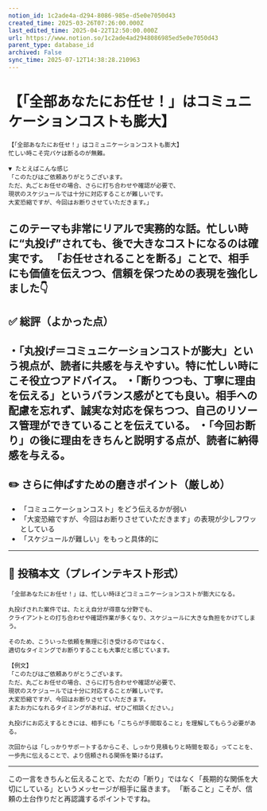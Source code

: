 ```yaml
---
notion_id: 1c2ade4a-d294-8086-985e-d5e0e7050d43
created_time: 2025-03-26T07:26:00.000Z
last_edited_time: 2025-04-22T12:50:00.000Z
url: https://www.notion.so/1c2ade4ad2948086985ed5e0e7050d43
parent_type: database_id
archived: False
sync_time: 2025-07-12T14:38:28.210963
---
```


# 【「全部あなたにお任せ！」はコミュニケーションコストも膨大】

```plain text
【「全部あなたにお任せ！」はコミュニケーションコストも膨大】
忙しい時こそ完パケは断るのが無難。

▼ たとえばこんな感じ
「このたびはご依頼ありがとうございます。
ただ、丸ごとお任せの場合、さらに打ち合わせや確認が必要で、
現状のスケジュールでは十分に対応することが難しいです。
大変恐縮ですが、今回はお断りさせていただきます。」

```
このテーマも非常にリアルで実務的な話。忙しい時に“丸投げ”されても、後で大きなコストになるのは確実です。
「お任せされることを断る」ことで、相手にも価値を伝えつつ、信頼を保つための表現を強化しました👇
---
## ✅ 総評（よかった点）
・「丸投げ＝コミュニケーションコストが膨大」という視点が、読者に共感を与えやすい。特に忙しい時にこそ役立つアドバイス。
・「断りつつも、丁寧に理由を伝える」というバランス感がとても良い。相手への配慮を忘れず、誠実な対応を保ちつつ、自己のリソース管理ができていることを伝えている。
・「今回お断り」の後に理由をきちんと説明する点が、読者に納得感を与える。
---
## ✏️ さらに伸ばすための磨きポイント（厳しめ）
- 「コミュニケーションコスト」をどう伝えるかが弱い
- 「大変恐縮ですが、今回はお断りさせていただきます」の表現が少しフワッとしている
- 「スケジュールが難しい」をもっと具体的に
---
## 📄 投稿本文（プレインテキスト形式）
```plain text
「全部あなたにお任せ！」は、忙しい時ほどコミュニケーションコストが膨大になる。

丸投げされた案件では、たとえ自分が得意な分野でも、
クライアントとの打ち合わせや確認作業が多くなり、スケジュールに大きな負担をかけてしまう。

そのため、こういった依頼を無理に引き受けるのではなく、
適切なタイミングでお断りすることも大事だと感じています。

【例文】
「このたびはご依頼ありがとうございます。
ただ、丸ごとお任せの場合、さらに打ち合わせや確認が必要で、
現状のスケジュールでは十分に対応することが難しいです。
大変恐縮ですが、今回はお断りさせていただきます。
またお力になれるタイミングがあれば、ぜひご相談ください。」

丸投げにお応えするときには、相手にも「こちらが手間取ること」を理解してもらう必要がある。

次回からは「しっかりサポートするからこそ、しっかり見積もりと時間を取る」ってことを、
一歩先に伝えることで、より信頼される関係を築けるはず。

```
---
この一言をきちんと伝えることで、ただの「断り」ではなく「長期的な関係を大切にしている」というメッセージが相手に届きます。
「断ること」こそが、信頼の土台作りだと再認識するポイントですね。